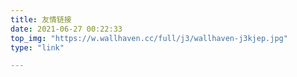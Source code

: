 ```yaml
---
title: 友情链接
date: 2021-06-27 00:22:33
top_img: "https://w.wallhaven.cc/full/j3/wallhaven-j3kjep.jpg"
type: "link"

---
```


